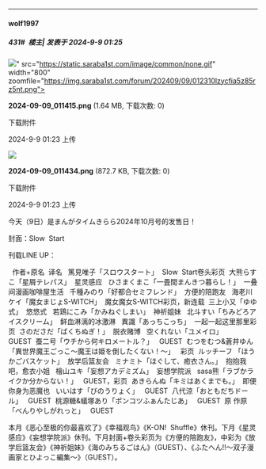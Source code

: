 ﻿
*****

####  wolf1997  
##### 431#         楼主| 发表于 2024-9-9 01:25

<img src="https://img.saraba1st.com/forum/202409/09/012310lzycfia5z85rz5nt.png" referrerpolicy="no-referrer">" src="https://static.saraba1st.com/image/common/none.gif" width="800" zoomfile="https://img.saraba1st.com/forum/202409/09/012310lzycfia5z85rz5nt.png">

<strong>2024-09-09_011415.png</strong> (1.64 MB, 下载次数: 0)

下载附件

2024-9-9 01:23 上传

<img src="https://img.saraba1st.com/forum/202409/09/012310ui9qdh5eqqh5lyp5.png" referrerpolicy="no-referrer">

<strong>2024-09-09_011434.png</strong> (872.7 KB, 下载次数: 0)

下载附件

2024-9-9 01:23 上传

今天（9日）是まんがタイムきらら2024年10月号的发售日！

封面：Slow  Start

刊载LINE UP：

  作者+原名  译名   篤見唯子「スロウスタート」  Slow  Start卷头彩页  大熊らすこ「星屑テレパス」  星灵感应   ひさまくまこ「一畳間まんきつ暮らし！」  一叠间漫画咖啡屋生活   千種みのり「好都合セミフレンド」  方便的陪跑友   海老川ケイ「魔女まじょS-WITCH」  魔女魔女S-WITCH彩页，新连载  三上小又「ゆゆ式」  悠悠式   若鶏にこみ「かみねぐしまい」  神祈姐妹   北斗すい「ちみどろアイスクリーム」  鲜血淋漓的冰激淋   異識「あっちこっち」  一起一起这里那里彩页  さのださだ「ばくちぬぎ！」  脱衣赌博   空くれない「ユメイロ」   GUEST  蚕二号「ウチから何キロメートル？」   GUEST  むつをむつ&amp;蒼井ゆん「異世界魔王ごっこ～魔王は姫を倒したくない！～」   彩页  ルッチーフ 「ほうかごバスケット」  放学后篮友会   ミナミト「ほぐして、癒衣さん。」  抱抱我吧，愈衣小姐   檜山ユキ「妄想アカデミズム」  妄想学院派   sasa熊「ラブかライクか分からない！」   GUEST，彩页  あきらんぬ「キミはあくまでも。」  即便你身为恶魔也   いいはす「びのうりょく」   GUEST  八代涼「おともだちドール」   GUEST  桃源糖&amp;蟻塚あり「ポンコツふぁんたじあ」   GUEST  原 作原「べんりやしがれっと」   GUEST

本月《恶心至极的你最喜欢了》《幸福观鸟》《K-ON!  Shuffle》休刊。下月《星灵感应》《妄想学院派》休刊。下月封面+卷头彩页为《方便的陪跑友》，中彩为《放学后篮友会》《神祈姐妹》《海のみちるごはん》（GUEST）、《ふたへん!!〜双子漫画家とひよっこ編集〜》（GUEST）。

